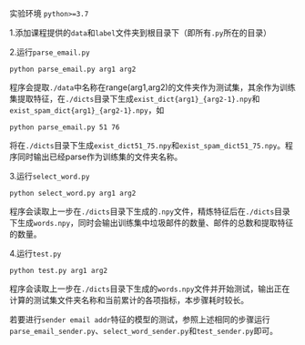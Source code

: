 实验环境 `python>=3.7`

1.添加课程提供的`data`和`label`文件夹到根目录下（即所有`.py`所在的目录）

2.运行`parse_email.py`

```
python parse_email.py arg1 arg2
```

程序会提取`./data`中名称在range(arg1,arg2)的文件夹作为测试集，其余作为训练集提取特征，在`./dicts`目录下生成`exist_dict{arg1}_{arg2-1}.npy`和`exist_spam_dict{arg1}_{arg2-1}.npy`，如

```
python parse_email.py 51 76
```

将在`./dicts`目录下生成`exist_dict51_75.npy`和`exist_spam_dict51_75.npy`。程序同时输出已经parse作为训练集的文件夹名称。

3.运行`select_word.py`

```
python select_word.py arg1 arg2
```

程序会读取上一步在`./dicts`目录下生成的`.npy`文件，精炼特征后在`./dicts`目录下生成`words.npy`，同时会输出训练集中垃圾邮件的数量、邮件的总数和提取特征的数量。

4.运行`test.py`

```
python test.py arg1 arg2
```

程序会读取上一步在`./dicts`目录下生成的`words.npy`文件并开始测试，输出正在计算的测试集文件夹名称和当前累计的各项指标，本步骤耗时较长。

若要进行`sender email addr`特征的模型的测试，参照上述相同的步骤运行`parse_email_sender.py`、`select_word_sender.py`和`test_sender.py`即可。